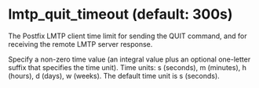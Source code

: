 # lmtp_quit_timeout (default: 300s)

The Postfix LMTP client time limit for sending the QUIT command,
and for receiving the remote LMTP server response.



 Specify a non-zero time value (an integral value plus an optional
one-letter suffix that specifies the time unit). Time units: s
(seconds), m (minutes), h (hours), d (days), w (weeks).
The default time unit is s (seconds). 


